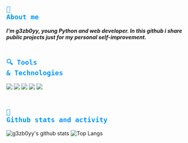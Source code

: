 ## <code style="color:#0197FF">👤 About me</code>
__*I'm g3zb0yy, young Python and web developer. In this github i share public projects just for my personal self-improvement.*__<br/><br/>

## <code style="color:#0197FF">🔍 Tools & Technologies</code>

![](https://img.shields.io/badge/Code%20with-Php-informational?style=flat&logo=php&logoColor=0197FF&color=0197FF)
![](https://img.shields.io/badge/Using-MySQL-informational?style=flat&logo=mysql&logoColor=0197FF&color=0197FF) 
![](https://img.shields.io/badge/Code%20with-Python-informational?style=flat&logo=python&logoColor=0197FF&color=0197FF)
![](https://img.shields.io/badge/Using-Flask-informational?style=flat&logo=flask&logoColor=0197FF&color=0197FF) 
![](https://img.shields.io/badge/Using-Windows-informational?style=flat&logo=Windows&logoColor=0197FF&color=0197FF)<br/><br/>


## <code style="color:#0197FF">🌟 Github stats and activity</code>

![g3zb0yy's github stats](https://github-readme-stats.vercel.app/api?username=g3zb0yy&show_icons=true) ![Top Langs](https://github-readme-stats.vercel.app/api/top-langs/?username=g3zb0yy&layout=compact)
